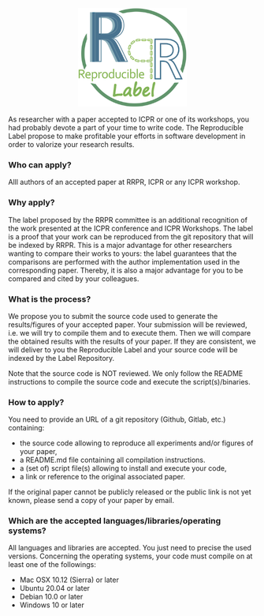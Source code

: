 <p align="center"><img alt="RLPR Logo" height="200" src="/logoRLPR.png" /></p>

As researcher with a paper accepted to ICPR or one of its workshops, you had probably devote a part of your time to write code. The Reproducible Label propose to make profitable your efforts in software development in order to valorize your research results.

### Who can apply?

Alll authors of an accepted paper at RRPR, ICPR or any ICPR workshop.

### Why apply?

The label proposed by the RRPR committee is an additional recognition of the work presented at the ICPR conference and ICPR Workshops. The label is a proof that your work can be reproduced from the git repository that will be indexed by RRPR. This is a major advantage for other researchers wanting to compare their works to yours: the label guarantees that the comparisons are performed with the author implementation used in the corresponding paper. Thereby, it is also a major advantage for you to be compared and cited by your colleagues.

### What is the process?

We propose you to submit the source code used to generate the results/figures of your accepted paper. Your submission will be reviewed, i.e. we will try to compile them and to execute them. Then we will compare the obtained results with the results of your paper. If they are consistent, we will deliver to you the Reproducible Label and your source code will be indexed by the Label Repository.

Note that the source code is NOT reviewed. We only follow the README instructions to compile the source code and execute the script(s)/binaries.

### How to apply?

You need to provide an URL of a git repository (Github, Gitlab, etc.) containing:

- the source code allowing to reproduce all experiments and/or figures of your paper,
- a README.md file containing all compilation instructions.
- a (set of) script file(s) allowing to install and execute your code,
- a link or reference to the original associated paper.

If the original paper cannot be publicly released or the public link is not yet known, please send a copy of your paper by email.

### Which are the accepted languages/libraries/operating systems?

All languages and libraries are accepted. You just need to precise the used versions.
Concerning the operating systems, your code must compile on at least one of the followings:

- Mac OSX 10.12 (Sierra) or later
- Ubuntu 20.04 or later
- Debian 10.0 or later
- Windows 10 or later


